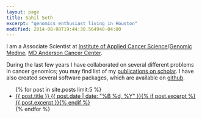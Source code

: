 ```yaml
---
layout: page
title: Sahil Seth
excerpt: "genomics enthusiast living in Houston"
modified: 2014-08-08T19:44:38.564948-04:00
---
```



I am a Associate Scientist at [Institute of Applied Cancer Science](http://www.mdanderson.org/education-and-research/departments-programs-and-labs/programs-centers-institutes/institute-for-applied-cancer-science/index.html)/[Genomic Medine](http://www.mdanderson.org/education-and-research/departments-programs-and-labs/departments-and-divisions/genomic-medicine/index.html), [MD Anderson Cancer Center](http://www.cancermoonshots.org/research/).

During the last few years I have collaborated on several different problems in cancer genomics; you may find list of my [publications on scholar](https://scholar.google.com/citations?user=aXwxLwEAAAAJ). I have also created several software packages, which are available on [github](http://github.com/sahilseth).

<ul class="post-list">
{% for post in site.posts limit:5 %} 
  <li><article><a href="{{ site.url }}{{ post.url }}">{{ post.title }} <span class="entry-date"><time datetime="{{ post.date | date_to_xmlschema }}">{{ post.date | date: "%B %d, %Y" }}</time></span>{% if post.excerpt %} <span class="excerpt">{{ post.excerpt }}</span>{% endif %}</a></article></li>
{% endfor %}
</ul>

